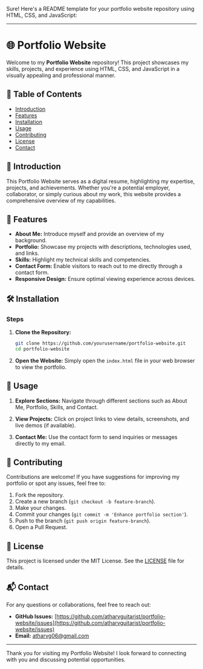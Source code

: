 Sure! Here's a README template for your portfolio website repository using HTML, CSS, and JavaScript:

---

# 🌐 Portfolio Website

Welcome to my **Portfolio Website** repository! This project showcases my skills, projects, and experience using HTML, CSS, and JavaScript in a visually appealing and professional manner.

## 📜 Table of Contents

- [Introduction](#introduction)
- [Features](#features)
- [Installation](#installation)
- [Usage](#usage)
- [Contributing](#contributing)
- [License](#license)
- [Contact](#contact)

## 🌟 Introduction

This Portfolio Website serves as a digital resume, highlighting my expertise, projects, and achievements. Whether you're a potential employer, collaborator, or simply curious about my work, this website provides a comprehensive overview of my capabilities.

## 🚀 Features

- **About Me:** Introduce myself and provide an overview of my background.
- **Portfolio:** Showcase my projects with descriptions, technologies used, and links.
- **Skills:** Highlight my technical skills and competencies.
- **Contact Form:** Enable visitors to reach out to me directly through a contact form.
- **Responsive Design:** Ensure optimal viewing experience across devices.

## 🛠️ Installation

### Steps

1. **Clone the Repository:**
    ```bash
    git clone https://github.com/yourusername/portfolio-website.git
    cd portfolio-website
    ```

2. **Open the Website:**
   Simply open the `index.html` file in your web browser to view the portfolio.

## 🎯 Usage

1. **Explore Sections:**
   Navigate through different sections such as About Me, Portfolio, Skills, and Contact.

2. **View Projects:**
   Click on project links to view details, screenshots, and live demos (if available).

3. **Contact Me:**
   Use the contact form to send inquiries or messages directly to my email.

## 🤝 Contributing

Contributions are welcome! If you have suggestions for improving my portfolio or spot any issues, feel free to:

1. Fork the repository.
2. Create a new branch (`git checkout -b feature-branch`).
3. Make your changes.
4. Commit your changes (`git commit -m 'Enhance portfolio section'`).
5. Push to the branch (`git push origin feature-branch`).
6. Open a Pull Request.

## 📄 License

This project is licensed under the MIT License. See the [LICENSE](LICENSE) file for details.

## 📬 Contact

For any questions or collaborations, feel free to reach out:

- **GitHub Issues:** [https://github.com/atharvguitarist/portfolio-website/issues](https://github.com/atharvguitarist/portfolio-website/issues)
- **Email:** atharvg06@gmail.com

---

Thank you for visiting my Portfolio Website! I look forward to connecting with you and discussing potential opportunities.
